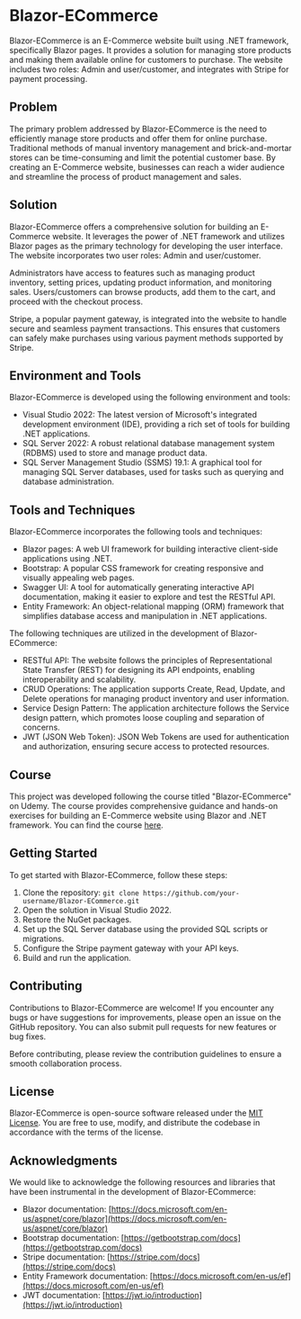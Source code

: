 # Blazor-ECommerce

Blazor-ECommerce is an E-Commerce website built using .NET framework, specifically Blazor pages. It provides a solution for managing store products and making them available online for customers to purchase. The website includes two roles: Admin and user/customer, and integrates with Stripe for payment processing.

## Problem

The primary problem addressed by Blazor-ECommerce is the need to efficiently manage store products and offer them for online purchase. Traditional methods of manual inventory management and brick-and-mortar stores can be time-consuming and limit the potential customer base. By creating an E-Commerce website, businesses can reach a wider audience and streamline the process of product management and sales.

## Solution

Blazor-ECommerce offers a comprehensive solution for building an E-Commerce website. It leverages the power of .NET framework and utilizes Blazor pages as the primary technology for developing the user interface. The website incorporates two user roles: Admin and user/customer.

Administrators have access to features such as managing product inventory, setting prices, updating product information, and monitoring sales. Users/customers can browse products, add them to the cart, and proceed with the checkout process.

Stripe, a popular payment gateway, is integrated into the website to handle secure and seamless payment transactions. This ensures that customers can safely make purchases using various payment methods supported by Stripe.

## Environment and Tools

Blazor-ECommerce is developed using the following environment and tools:

- Visual Studio 2022: The latest version of Microsoft's integrated development environment (IDE), providing a rich set of tools for building .NET applications.
- SQL Server 2022: A robust relational database management system (RDBMS) used to store and manage product data.
- SQL Server Management Studio (SSMS) 19.1: A graphical tool for managing SQL Server databases, used for tasks such as querying and database administration.

## Tools and Techniques

Blazor-ECommerce incorporates the following tools and techniques:

- Blazor pages: A web UI framework for building interactive client-side applications using .NET.
- Bootstrap: A popular CSS framework for creating responsive and visually appealing web pages.
- Swagger UI: A tool for automatically generating interactive API documentation, making it easier to explore and test the RESTful API.
- Entity Framework: An object-relational mapping (ORM) framework that simplifies database access and manipulation in .NET applications.

The following techniques are utilized in the development of Blazor-ECommerce:

- RESTful API: The website follows the principles of Representational State Transfer (REST) for designing its API endpoints, enabling interoperability and scalability.
- CRUD Operations: The application supports Create, Read, Update, and Delete operations for managing product inventory and user information.
- Service Design Pattern: The application architecture follows the Service design pattern, which promotes loose coupling and separation of concerns.
- JWT (JSON Web Token): JSON Web Tokens are used for authentication and authorization, ensuring secure access to protected resources.

## Course

This project was developed following the course titled "Blazor-ECommerce" on Udemy. The course provides comprehensive guidance and hands-on exercises for building an E-Commerce website using Blazor and .NET framework. You can find the course [here](https://www.udemy.com/course/blazor-ecommerce/).

## Getting Started

To get started with Blazor-ECommerce, follow these steps:

1. Clone the repository: `git clone https://github.com/your-username/Blazor-ECommerce.git`
2. Open the solution in Visual Studio 2022.
3. Restore the NuGet packages.
4. Set up the SQL Server database using the provided SQL scripts or migrations.
5. Configure the Stripe payment gateway with your API keys.
6. Build and run the application.

## Contributing

Contributions to Blazor-ECommerce are welcome! If you encounter any bugs or have suggestions for improvements, please open an issue on the GitHub repository. You can also submit pull requests for new features or bug fixes.

Before contributing, please review the contribution guidelines to ensure a smooth collaboration process.

## License

Blazor-ECommerce is open-source software released under the [MIT License](https://opensource.org/licenses/MIT). You are free to use, modify, and distribute the codebase in accordance with the terms of the license.

## Acknowledgments

We would like to acknowledge the following resources and libraries that have been instrumental in the development of Blazor-ECommerce:

- Blazor documentation: [https://docs.microsoft.com/en-us/aspnet/core/blazor](https://docs.microsoft.com/en-us/aspnet/core/blazor)
- Bootstrap documentation: [https://getbootstrap.com/docs](https://getbootstrap.com/docs)
- Stripe documentation: [https://stripe.com/docs](https://stripe.com/docs)
- Entity Framework documentation: [https://docs.microsoft.com/en-us/ef](https://docs.microsoft.com/en-us/ef)
- JWT documentation: [https://jwt.io/introduction](https://jwt.io/introduction)
